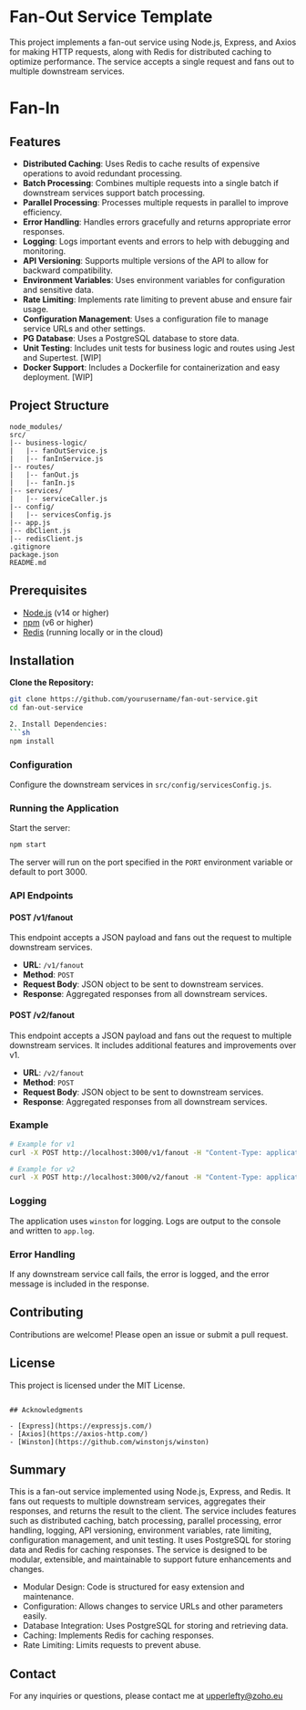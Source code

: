 # Fan-Out Service Template

This project implements a fan-out service using Node.js, Express, and Axios for making HTTP requests, along with Redis for distributed caching to optimize performance. The service accepts a single request and fans out to multiple downstream services.

# Fan-In 


## Features

- **Distributed Caching**: Uses Redis to cache results of expensive operations to avoid redundant processing.
- **Batch Processing**: Combines multiple requests into a single batch if downstream services support batch processing.
- **Parallel Processing**: Processes multiple requests in parallel to improve efficiency.
- **Error Handling**: Handles errors gracefully and returns appropriate error responses.
- **Logging**: Logs important events and errors to help with debugging and monitoring.
- **API Versioning**: Supports multiple versions of the API to allow for backward compatibility.
- **Environment Variables**: Uses environment variables for configuration and sensitive data.
- **Rate Limiting**: Implements rate limiting to prevent abuse and ensure fair usage.
- **Configuration Management**: Uses a configuration file to manage service URLs and other settings.
- **PG Database**: Uses a PostgreSQL database to store data.
- **Unit Testing**: Includes unit tests for business logic and routes using Jest and Supertest. [WIP]
- **Docker Support**: Includes a Dockerfile for containerization and easy deployment. [WIP]


## Project Structure
```
node_modules/
src/
|-- business-logic/
|   |-- fanOutService.js
|   |-- fanInService.js
|-- routes/
|   |-- fanOut.js
|   |-- fanIn.js
|-- services/
|   |-- serviceCaller.js
|-- config/
|   |-- servicesConfig.js
|-- app.js
|-- dbClient.js
|-- redisClient.js
.gitignore
package.json
README.md
``` 

## Prerequisites

- [Node.js](https://nodejs.org/) (v14 or higher)
- [npm](https://www.npmjs.com/) (v6 or higher)
- [Redis](https://redis.io/) (running locally or in the cloud)

## Installation

**Clone the Repository:**

   ```sh
  git clone https://github.com/yourusername/fan-out-service.git
   cd fan-out-service
 
2. Install Dependencies:
```sh
npm install
```

### Configuration

Configure the downstream services in `src/config/servicesConfig.js`.

### Running the Application

Start the server:
```sh
npm start
```

The server will run on the port specified in the `PORT` environment variable or default to port 3000.

### API Endpoints

#### POST /v1/fanout

This endpoint accepts a JSON payload and fans out the request to multiple downstream services.

- **URL**: `/v1/fanout`
- **Method**: `POST`
- **Request Body**: JSON object to be sent to downstream services.
- **Response**: Aggregated responses from all downstream services.

#### POST /v2/fanout

This endpoint accepts a JSON payload and fans out the request to multiple downstream services. It includes additional features and improvements over v1.

- **URL**: `/v2/fanout`
- **Method**: `POST`
- **Request Body**: JSON object to be sent to downstream services.
- **Response**: Aggregated responses from all downstream services.

### Example

```sh
# Example for v1
curl -X POST http://localhost:3000/v1/fanout -H "Content-Type: application/json" -d '{"key": "value"}'

# Example for v2
curl -X POST http://localhost:3000/v2/fanout -H "Content-Type: application/json" -d '{"key": "value"}'
```
### Logging

The application uses `winston` for logging. Logs are output to the console and written to `app.log`.

### Error Handling

If any downstream service call fails, the error is logged, and the error message is included in the response.

## Contributing

Contributions are welcome! Please open an issue or submit a pull request.

## License

This project is licensed under the MIT License.
```

## Acknowledgments

- [Express](https://expressjs.com/)
- [Axios](https://axios-http.com/)
- [Winston](https://github.com/winstonjs/winston)
```

## Summary

This is a fan-out service implemented using Node.js, Express, and Redis. It fans out requests to multiple downstream services, aggregates their responses, and returns the result to the client. The service includes features such as distributed caching, batch processing, parallel processing, error handling, logging, API versioning, environment variables, rate limiting, configuration management, and unit testing. It uses PostgreSQL for storing data and Redis for caching responses. The service is designed to be modular, extensible, and maintainable to support future enhancements and changes.

-	Modular Design: Code is structured for easy extension and maintenance.
-	Configuration: Allows changes to service URLs and other parameters easily.
-	Database Integration: Uses PostgreSQL for storing and retrieving data.
-	Caching: Implements Redis for caching responses.
-	Rate Limiting: Limits requests to prevent abuse.

## Contact 

For any inquiries or questions, please contact me at upperlefty@zoho.eu
